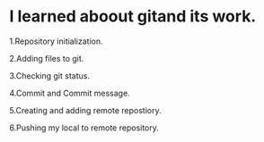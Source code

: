 # I learned aboout gitand its work.
  
1.Repository initialization.
  
2.Adding files to git.
  
3.Checking git status.
  
4.Commit and Commit message.
  
5.Creating and adding remote repostiory.
  
6.Pushing my local to remote repository.
  
